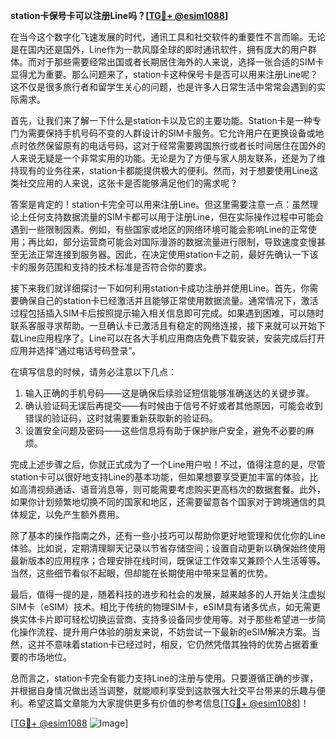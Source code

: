 **station卡保号卡可以注册Line吗？[[TG💪+ @esim1088](https://t.me/s/esim1088)]**

在当今这个数字化飞速发展的时代，通讯工具和社交软件的重要性不言而喻。无论是在国内还是国外，Line作为一款风靡全球的即时通讯软件，拥有庞大的用户群体。而对于那些需要经常出国或者长期居住海外的人来说，选择一张合适的SIM卡显得尤为重要。那么问题来了，station卡这种保号卡是否可以用来注册Line呢？这不仅是很多旅行者和留学生关心的问题，也是许多人日常生活中常常会遇到的实际需求。

首先，让我们来了解一下什么是station卡以及它的主要功能。Station卡是一种专门为需要保持手机号码不变的人群设计的SIM卡服务。它允许用户在更换设备或地点时依然保留原有的电话号码，这对于经常需要跨国旅行或者长时间居住在国外的人来说无疑是一个非常实用的功能。无论是为了方便与家人朋友联系，还是为了维持现有的业务往来，station卡都能提供极大的便利。然而，对于想要使用Line这类社交应用的人来说，这张卡是否能够满足他们的需求呢？

答案是肯定的！station卡完全可以用来注册Line。但这里需要注意一点：虽然理论上任何支持数据流量的SIM卡都可以用于注册Line，但在实际操作过程中可能会遇到一些限制因素。例如，有些国家或地区的网络环境可能会影响Line的正常使用；再比如，部分运营商可能会对国际漫游的数据流量进行限制，导致速度变慢甚至无法正常连接到服务器。因此，在决定使用station卡之前，最好先确认一下该卡的服务范围和支持的技术标准是否符合你的要求。

接下来我们就详细探讨一下如何利用station卡成功注册并使用Line。首先，你需要确保自己的station卡已经激活并且能够正常使用数据流量。通常情况下，激活过程包括插入SIM卡后按照提示输入相关信息即可完成。如果遇到困难，可以随时联系客服寻求帮助。一旦确认卡已激活且有稳定的网络连接，接下来就可以开始下载Line应用程序了。Line可以在各大手机应用商店免费下载安装，安装完成后打开应用并选择“通过电话号码登录”。

在填写信息的时候，请务必注意以下几点：
1. 输入正确的手机号码——这是确保后续验证短信能够准确送达的关键步骤。
2. 确认验证码无误后再提交——有时候由于信号不好或者其他原因，可能会收到错误的验证码，这时就需要重新获取新的验证码。
3. 设置安全问题及密码——这些信息将有助于保护账户安全，避免不必要的麻烦。

完成上述步骤之后，你就正式成为了一个Line用户啦！不过，值得注意的是，尽管station卡可以很好地支持Line的基本功能，但如果想要享受更加丰富的体验，比如高清视频通话、语音消息等，则可能需要考虑购买更高档次的数据套餐。此外，如果你计划频繁地切换不同的国家和地区，还需要留意各个国家对于跨境通信的具体规定，以免产生额外费用。

除了基本的操作指南之外，还有一些小技巧可以帮助你更好地管理和优化你的Line体验。比如说，定期清理聊天记录以节省存储空间；设置自动更新以确保始终使用最新版本的应用程序；合理安排在线时间，既保证工作效率又兼顾个人生活等等。当然，这些细节看似不起眼，但却能在长期使用中带来显著的优势。

最后，值得一提的是，随着科技的进步和社会的发展，越来越多的人开始关注虚拟SIM卡（eSIM）技术。相比于传统的物理SIM卡，eSIM具有诸多优点，如无需更换实体卡片即可轻松切换运营商、支持多设备同步使用等。对于那些希望进一步简化操作流程、提升用户体验的朋友来说，不妨尝试一下最新的eSIM解决方案。当然，这并不意味着station卡已经过时，相反，它仍然凭借其独特的优势占据着重要的市场地位。

总而言之，station卡完全有能力支持Line的注册与使用。只要遵循正确的步骤，并根据自身情况做出适当调整，就能顺利享受到这款强大社交平台带来的乐趣与便利。希望这篇文章能为大家提供更多有价值的参考信息[[TG💪+ @esim1088](https://t.me/s/esim1088)]！

[[TG💪+ @esim1088](https://t.me/s/esim1088) ![Image](https://i.postimg.cc/4NQfJmqS/Snipaste-2025-05-13-00-14-12.png)]